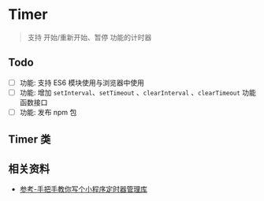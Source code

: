 # Timer 

> 支持 开始/重新开始、暂停 功能的计时器

## Todo

+ [ ] 功能: 支持 ES6 模块使用与浏览器中使用
+ [ ] 功能: 增加 `setInterval`、`setTimeout` 、`clearInterval` 、`clearTimeout` 功能函数接口
+ [ ] 功能: 发布 npm 包

## Timer 类

## 相关资料

+ [参考-手把手教你写个小程序定时器管理库](https://mp.weixin.qq.com/s/Xp_qEBWDWJyXxV3LGvo29g)